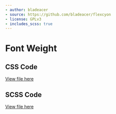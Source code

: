 ```yaml
---
- author: bladeacer
- source: https://github.com/bladeacer/flexcyon
- license: GPLv3
- includes_scss: true
---
```


# Font Weight
## CSS Code
[View file here](./font-weight.css)

## SCSS Code
[View file here](./font-weight.scss)